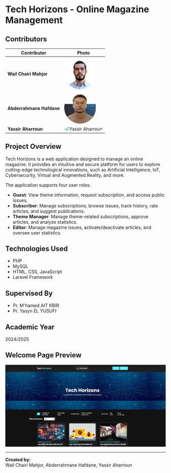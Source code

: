 # Tech Horizons - Online Magazine Management

## Contributors

| Contributor          | Photo |
|----------------------|-------|
| **Wail Chairi Mahjor**  | <img src="readme/wail-chairi-photo.jpg" alt="Wail Chairi" style="width: 100px; height: 100px; border-radius: 50%;"> |
| **Abderrahmane Hafdane** | <img src="readme/abderrahmane-hafdane-photo.jpg" alt="Abderrahmane Hafdane" style="width: 100px; height: 100px; border-radius: 50%;"> |
| **Yassir Aharroun**      | <img src="readme/yassir-aharroun-photo.jpg" alt="Yassir Aharroun" style="width: 100px; height: 100px; border-radius: 50%;"> |

## Project Overview

Tech Horizons is a web application designed to manage an online magazine. It provides an intuitive and secure platform for users to explore cutting-edge technological innovations, such as Artificial Intelligence, IoT, Cybersecurity, Virtual and Augmented Reality, and more.

The application supports four user roles:
- **Guest**: View theme information, request subscription, and access public issues.
- **Subscriber**: Manage subscriptions, browse issues, track history, rate articles, and suggest publications.
- **Theme Manager**: Manage theme-related subscriptions, approve articles, and analyze statistics.
- **Editor**: Manage magazine issues, activate/deactivate articles, and oversee user statistics.

## Technologies Used

- PHP
- MySQL
- HTML, CSS, JavaScript
- Laravel Framework

## Supervised By

- Pr. M'hamed AIT KBIR  
- Pr. Yasyn EL YUSUFI

## Academic Year

2024/2025

## Welcome Page Preview

![Welcome Page Preview](readme/welcome-page-image.jpg)

---

**Created by:**  
Wail Chairi Mahjor, Abderrahmane Hafdane, Yassir Aharroun
